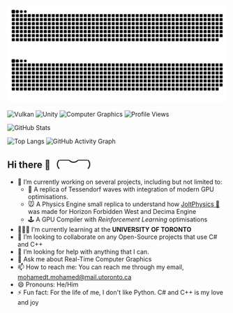 ![GitHub Snake Light](dist/github-snake.svg#gh-light-mode-only)
![GitHub Snake Dark](dist/github-snake-dark.svg#gh-dark-mode-only)

![Vulkan](https://img.shields.io/badge/Vulkan-%23A41E22.svg?style=for-the-badge&logo=vulkan&logoColor=white)
![Unity](https://img.shields.io/badge/Unity-%23FFFFFF.svg?logo=unity&logoColor=black)
![Computer Graphics](https://img.shields.io/badge/Computer%20Graphics-0A0A0A?logo=computer&logoColor=white)
![Profile Views](https://komarev.com/ghpvc/?username=WhiteWhale52&color=blueviolet)

![GitHub Stats](https://github-readme-stats.vercel.app/api?username=WhiteWhale52&show_icons=true&theme=radical)

![Top Langs](https://github-readme-stats.vercel.app/api/top-langs/?username=WhiteWhale52&layout=compact&theme=radical)
![GitHub Activity Graph](https://github-readme-activity-graph.vercel.app/graph?username=WhiteWhale52&theme=react-dark)


## Hi there 👋（￣︶￣）

- 🔭 I’m currently working on several projects, including but not limited to:
  *  🌊 A replica of Tessendorf waves with integration of modern GPU optimisations.
  *  🐭 A Physics Engine small replica to understand how [JoltPhysics 🐍](https://github.com/jrouwe/JoltPhysics) was made for Horizon Forbidden West and Decima Engine
  *  🕹️ A GPU Compiler with *Reinforcement Learning* optimisations
- 👨🏻‍💻 I’m currently learning at the **UNIVERSITY OF TORONTO**
- 👯 I’m looking to collaborate on any Open-Source projects that use C# and C++
- 🤔 I’m looking for help with anything that I can.
- 💬 Ask me about Real-Time Computer Graphics
- 📫 How to reach me: You can reach me through my email, mohamedt.mohamed@mail.utoronto.ca
- 😄 Pronouns: He/Him
- ⚡ Fun fact: For the life of me, I don't like Python. C# and C++ is my love and joy
